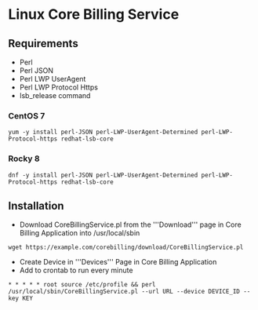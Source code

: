 # Linux Core Billing Service

## Requirements
* Perl
* Perl JSON
* Perl LWP UserAgent
* Perl LWP Protocol Https
* lsb_release command
### CentOS 7
```
yum -y install perl-JSON perl-LWP-UserAgent-Determined perl-LWP-Protocol-https redhat-lsb-core
```
### Rocky 8
```
dnf -y install perl-JSON perl-LWP-UserAgent-Determined perl-LWP-Protocol-https redhat-lsb-core
```

## Installation
* Download CoreBillingService.pl from the '''Download''' page in Core Billing Application into /usr/local/sbin
```
wget https://example.com/corebilling/download/CoreBillingService.pl
```
* Create Device in '''Devices''' Page in Core Billing Application
* Add to crontab to run every minute
```
* * * * * root source /etc/profile && perl /usr/local/sbin/CoreBillingService.pl --url URL --device DEVICE_ID --key KEY
```

